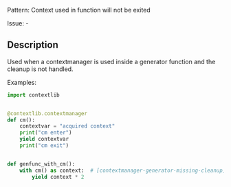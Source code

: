 Pattern: Context used in function will not be exited

Issue: -

## Description

Used when a contextmanager is used inside a generator function and the cleanup is not handled.

Examples:

```python
import contextlib


@contextlib.contextmanager
def cm():
    contextvar = "acquired context"
    print("cm enter")
    yield contextvar
    print("cm exit")


def genfunc_with_cm():
    with cm() as context:  # [contextmanager-generator-missing-cleanup]
        yield context * 2
```

